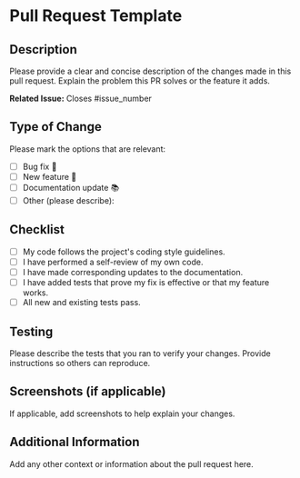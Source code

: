 # Pull Request Template

## Description

Please provide a clear and concise description of the changes made in this pull request. Explain the problem this PR solves or the feature it adds.

**Related Issue:** Closes #issue_number

## Type of Change

Please mark the options that are relevant:

- [ ] Bug fix 🐛
- [ ] New feature 🚀
- [ ] Documentation update 📚
- [ ] Other (please describe):

## Checklist

- [ ] My code follows the project's coding style guidelines.
- [ ] I have performed a self-review of my own code.
- [ ] I have made corresponding updates to the documentation.
- [ ] I have added tests that prove my fix is effective or that my feature works.
- [ ] All new and existing tests pass.

## Testing

Please describe the tests that you ran to verify your changes. Provide instructions so others can reproduce.

## Screenshots (if applicable)

If applicable, add screenshots to help explain your changes.

## Additional Information

Add any other context or information about the pull request here.
